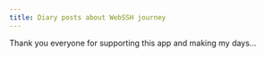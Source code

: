 ```yaml
---
title: Diary posts about WebSSH journey
---
```

Thank you everyone for supporting this app and making my days...